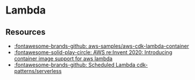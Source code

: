 Lambda
===

Resources
---

- [:fontawesome-brands-github: aws-samples/aws-cdk-lambda-container][1]
- [:fontawesome-solid-play-circle: AWS re:Invent 2020: Introducing container image support for aws lambda][2]
- [:fontawesome-brands-github: Scheduled Lambda cdk-patterns/serverless][3]

<!-- Links -->
[1]: https://github.com/aws-samples/aws-cdk-lambda-container
[2]: https://www.youtube.com/watch?v=X-1xf-DbCBk
[3]: https://github.com/cdk-patterns/serverless/blob/main/the-scheduled-lambda/python/the_scheduled_lambda/the_scheduled_lambda_stack.py

